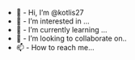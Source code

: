  - 👋 -  Hi, I’m @kotlis27
 - 👀 -  I’m interested in ...
 - 🌱 -  I’m currently learning ...
 - 💞️ - I’m looking to collaborate on..
 - 📫 - How to reach me...

